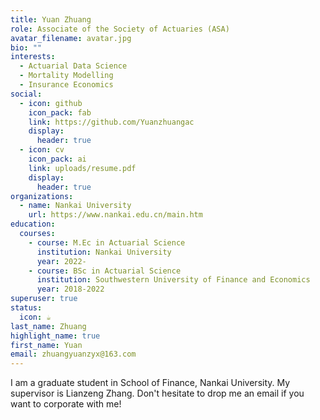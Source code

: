 ```yaml
---
title: Yuan Zhuang
role: Associate of the Society of Actuaries (ASA)
avatar_filename: avatar.jpg
bio: ""
interests:
  - Actuarial Data Science
  - Mortality Modelling
  - Insurance Economics
social:
  - icon: github
    icon_pack: fab
    link: https://github.com/Yuanzhuangac
    display:
      header: true
  - icon: cv
    icon_pack: ai
    link: uploads/resume.pdf
    display:
      header: true
organizations:
  - name: Nankai University
    url: https://www.nankai.edu.cn/main.htm
education:
  courses:
    - course: M.Ec in Actuarial Science
      institution: Nankai University
      year: 2022-
    - course: BSc in Actuarial Science
      institution: Southwestern University of Finance and Economics
      year: 2018-2022
superuser: true
status:
  icon: ☕️
last_name: Zhuang
highlight_name: true
first_name: Yuan
email: zhuangyuanzyx@163.com
---
```

I am a graduate student in School of Finance, Nankai University. My supervisor is Lianzeng Zhang. Don't hesitate to drop me an email if you want to corporate with me!